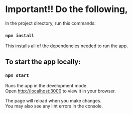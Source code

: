 # Important!! Do the following,

In the project directory, run this commands:

### `npm install`

This installs all of the dependencies needed to run the app. 

## To start the app locally:

### `npm start`

Runs the app in the development mode.\
Open [http://localhost:3000](http://localhost:3000) to view it in your browser.

The page will reload when you make changes.\
You may also see any lint errors in the console.
